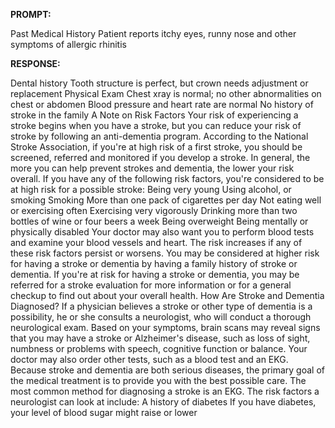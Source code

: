 **PROMPT:**

Past Medical History Patient reports itchy eyes, runny nose and other symptoms of allergic rhinitis

**RESPONSE:**

   Dental history Tooth structure is perfect, but crown needs adjustment or replacement  Physical Exam Chest xray is normal; no other abnormalities on chest or abdomen  Blood pressure and heart rate are normal  No history of stroke in the family   A Note on Risk Factors  Your risk of experiencing a stroke begins when you have a stroke, but you can reduce your risk of stroke by following an anti-dementia program. According to the National Stroke Association, if you're at high risk of a first stroke, you should be screened, referred and monitored if you develop a stroke.  In general, the more you can help prevent strokes and dementia, the lower your risk overall. If you have any of the following risk factors, you're considered to be at high risk for a possible stroke:  Being very young  Using alcohol, or smoking  Smoking More than one pack of cigarettes per day  Not eating well or exercising often  Exercising very vigorously  Drinking more than two bottles of wine or four beers a week  Being overweight  Being mentally or physically disabled  Your doctor may also want you to perform blood tests and examine your blood vessels and heart. The risk increases if any of these risk factors persist or worsens. You may be considered at higher risk for having a stroke or dementia by having a family history of stroke or dementia.  If you're at risk for having a stroke or dementia, you may be referred for a stroke evaluation for more information or for a general checkup to find out about your overall health.  How Are Stroke and Dementia Diagnosed?  If a physician believes a stroke or other type of dementia is a possibility, he or she consults a neurologist, who will conduct a thorough neurological exam. Based on your symptoms, brain scans may reveal signs that you may have a stroke or Alzheimer's disease, such as loss of sight, numbness or problems with speech, cognitive function or balance. Your doctor may also order other tests, such as a blood test and an EKG.  Because stroke and dementia are both serious diseases, the primary goal of the medical treatment is to provide you with the best possible care. The most common method for diagnosing a stroke is an EKG.  The risk factors a neurologist can look at include:  A history of diabetes  If you have diabetes, your level of blood sugar might raise or lower